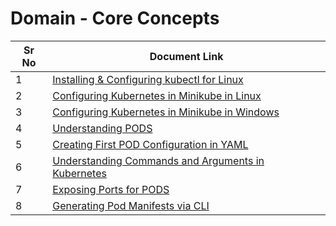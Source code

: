 # Domain - Core Concepts


| Sr No | Document Link |
| ------ | ------ |
| 1 | [Installing & Configuring kubectl for Linux][PlDa] |
| 2 | [Configuring Kubernetes in Minikube in Linux][PlDb] |
| 3 | [Configuring Kubernetes in Minikube in Windows][PlDc]
| 4 | [Understanding PODS][PlDd] |
| 5 | [Creating First POD Configuration in YAML][PlDe] |
| 6 | [Understanding Commands and Arguments in Kubernetes][PlDf] |
| 7 | [Exposing Ports for PODS][PlDg] |
| 8 | [Generating Pod Manifests via CLI][PlDh] |

   [PlDa]: <./1_install-kubectl.md>
   [PlDb]: <./2_minikube-install-linux.md>
   [PlDc]: <./3_minikube-install-windows.md>
   [PlDd]: <./4_basic-pods.md>
   [PlDe]: <./5_first-pod-yaml.md>
   [PlDf]: <./6_cmd-args.md>
   [PlDg]: <./7_expose-pods.md>
   [PlDh]: <./8_pod-manifest-cli.md>
